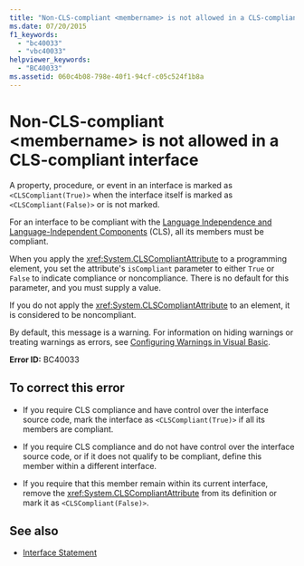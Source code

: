```yaml
---
title: "Non-CLS-compliant <membername> is not allowed in a CLS-compliant interface"
ms.date: 07/20/2015
f1_keywords: 
  - "bc40033"
  - "vbc40033"
helpviewer_keywords: 
  - "BC40033"
ms.assetid: 060c4b08-798e-40f1-94cf-c05c524f1b8a
---
```

# Non-CLS-compliant \<membername> is not allowed in a CLS-compliant interface
A property, procedure, or event in an interface is marked as `<CLSCompliant(True)>` when the interface itself is marked as `<CLSCompliant(False)>` or is not marked.  
  
 For an interface to be compliant with the [Language Independence and Language-Independent Components](../../../standard/language-independence-and-language-independent-components.md) (CLS), all its members must be compliant.  
  
 When you apply the <xref:System.CLSCompliantAttribute> to a programming element, you set the attribute's `isCompliant` parameter to either `True` or `False` to indicate compliance or noncompliance. There is no default for this parameter, and you must supply a value.  
  
 If you do not apply the <xref:System.CLSCompliantAttribute> to an element, it is considered to be noncompliant.  
  
 By default, this message is a warning. For information on hiding warnings or treating warnings as errors, see [Configuring Warnings in Visual Basic](/visualstudio/ide/configuring-warnings-in-visual-basic).  
  
 **Error ID:** BC40033  
  
## To correct this error  
  
- If you require CLS compliance and have control over the interface source code, mark the interface as `<CLSCompliant(True)>` if all its members are compliant.  
  
- If you require CLS compliance and do not have control over the interface source code, or if it does not qualify to be compliant, define this member within a different interface.  
  
- If you require that this member remain within its current interface, remove the <xref:System.CLSCompliantAttribute> from its definition or mark it as `<CLSCompliant(False)>`.  
  
## See also

- [Interface Statement](../../../visual-basic/language-reference/statements/interface-statement.md)
